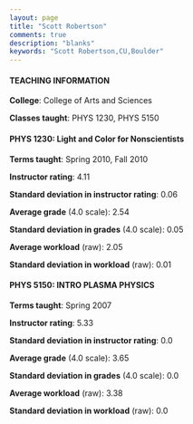 ```yaml
---
layout: page
title: "Scott Robertson" 
comments: true
description: "blanks"
keywords: "Scott Robertson,CU,Boulder"
---
```

<head>
<script src="https://ajax.googleapis.com/ajax/libs/jquery/2.1.3/jquery.min.js"></script>
<script src="https://dl.dropboxusercontent.com/s/pc42nxpaw1ea4o9/highcharts.js?dl=0"></script>
<!-- <script src="../assets/js/highcharts.js"></script> -->
<style type="text/css">@font-face {
	font-family: "Bebas Neue";
	src: url(https://www.filehosting.org/file/details/544349/BebasNeue Regular.otf) format("opentype");
	}
	h1.Bebas { 
		font-family: "Bebas Neue", Verdana, Tahoma;
	}
</style>
</head>
	   
#### TEACHING INFORMATION

**College**: College of Arts and Sciences

**Classes taught**: PHYS 1230, PHYS 5150

#### PHYS 1230: Light and Color for Nonscientists

**Terms taught**: Spring 2010, Fall 2010

**Instructor rating**: 4.11

**Standard deviation in instructor rating**: 0.06

**Average grade** (4.0 scale): 2.54

**Standard deviation in grades** (4.0 scale): 0.05

**Average workload** (raw): 2.05

**Standard deviation in workload** (raw): 0.01

#### PHYS 5150: INTRO PLASMA PHYSICS

**Terms taught**: Spring 2007

**Instructor rating**: 5.33

**Standard deviation in instructor rating**: 0.0

**Average grade** (4.0 scale): 3.65

**Standard deviation in grades** (4.0 scale): 0.0

**Average workload** (raw): 3.38

**Standard deviation in workload** (raw): 0.0

